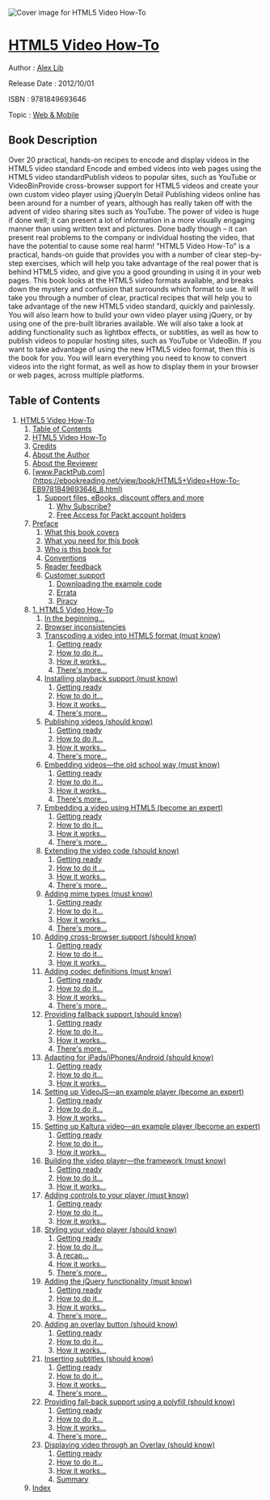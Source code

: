 ![Cover image for HTML5 Video How-To](https://imgdetail.ebookreading.net/cover/cover/web_mobile/EB9781849693646.jpg)

[HTML5 Video How-To](https://ebookreading.net/view/book/HTML5+Video+How-To-EB9781849693646_1.html "HTML5 Video How-To")
====================================================================================================================

Author : [Alex Lib](https://ebookreading.net/search/author/Alex+Lib)

Release Date : 2012/10/01

ISBN : 9781849693646

Topic : [Web & Mobile](https://ebookreading.net/search/category/web-mobile)

Book Description
-----------------

Over 20 practical, hands-on recipes to encode and display videos in the HTML5 video standard
Encode and embed videos into web pages using the HTML5 video standardPublish videos to popular sites, such as YouTube or VideoBinProvide cross-browser support for HTML5 videos and create your own custom video player using jQueryIn Detail
Publishing videos online has been around for a number of years, although has really taken off with the advent of video sharing sites such as YouTube. The power of video is huge if done well; it can present a lot of information in a more visually engaging manner than using written text and pictures. Done badly though – it can present real problems to the company or individual hosting the video, that have the potential to cause some real harm!
"HTML5 Video How-To" is a practical, hands-on guide that provides you with a number of clear step-by-step exercises, which will help you take advantage of the real power that is behind HTML5 video, and give you a good grounding in using it in your web pages.
This book looks at the HTML5 video formats available, and breaks down the mystery and confusion that surrounds which format to use. It will take you through a number of clear, practical recipes that will help you to take advantage of the new HTML5 video standard, quickly and painlessly.
You will also learn how to build your own video player using jQuery, or by using one of the pre-built libraries available. We will also take a look at adding functionality such as lightbox effects, or subtitles, as well as how to publish videos to popular hosting sites, such as YouTube or VideoBin. If you want to take advantage of using the new HTML5 video format, then this is the book for you.
You will learn everything you need to know to convert videos into the right format, as well as how to display them in your browser or web pages, across multiple platforms.
              
Table of Contents
-----------------

1. [HTML5 Video How-To](https://ebookreading.net/view/book/HTML5+Video+How-To-EB9781849693646_3.html)
    1. [Table of Contents](https://ebookreading.net/view/book/HTML5+Video+How-To-EB9781849693646_2.html)
    1. [HTML5 Video How-To](https://ebookreading.net/view/book/HTML5+Video+How-To-EB9781849693646_4.html)
    1. [Credits](https://ebookreading.net/view/book/HTML5+Video+How-To-EB9781849693646_5.html)
    1. [About the Author](https://ebookreading.net/view/book/HTML5+Video+How-To-EB9781849693646_6.html)
    1. [About the Reviewer](https://ebookreading.net/view/book/HTML5+Video+How-To-EB9781849693646_7.html)
    1. [www.PacktPub.com](https://ebookreading.net/view/book/HTML5+Video+How-To-EB9781849693646_8.html)
        1. [Support files, eBooks, discount offers and more](https://ebookreading.net/view/book/HTML5+Video+How-To-EB9781849693646_8.html#ch00lvl1sec01)
            1. [Why Subscribe?](https://ebookreading.net/view/book/HTML5+Video+How-To-EB9781849693646_8.html#ch00lvl2sec01)
            1. [Free Access for Packt account holders](https://ebookreading.net/view/book/HTML5+Video+How-To-EB9781849693646_8.html#ch00lvl2sec02)
    1. [Preface](https://ebookreading.net/view/book/HTML5+Video+How-To-EB9781849693646_9.html)
        1. [What this book covers](https://ebookreading.net/view/book/HTML5+Video+How-To-EB9781849693646_9.html#ch00lvl1sec02)
        1. [What you need for this book](https://ebookreading.net/view/book/HTML5+Video+How-To-EB9781849693646_10.html)
        1. [Who is this book for](https://ebookreading.net/view/book/HTML5+Video+How-To-EB9781849693646_11.html)
        1. [Conventions](https://ebookreading.net/view/book/HTML5+Video+How-To-EB9781849693646_12.html)
        1. [Reader feedback](https://ebookreading.net/view/book/HTML5+Video+How-To-EB9781849693646_13.html)
        1. [Customer support](https://ebookreading.net/view/book/HTML5+Video+How-To-EB9781849693646_14.html)
            1. [Downloading the example code](https://ebookreading.net/view/book/HTML5+Video+How-To-EB9781849693646_14.html#ch00lvl2sec03)
            1. [Errata](https://ebookreading.net/view/book/HTML5+Video+How-To-EB9781849693646_14.html#ch00lvl2sec04)
            1. [Piracy](https://ebookreading.net/view/book/HTML5+Video+How-To-EB9781849693646_14.html#ch00lvl2sec05)
    1. [1. HTML5 Video How-To](https://ebookreading.net/view/book/HTML5+Video+How-To-EB9781849693646_15.html)
        1. [In the beginning…](https://ebookreading.net/view/book/HTML5+Video+How-To-EB9781849693646_15.html#ch01lvl2sec06)
        1. [Browser inconsistencies](https://ebookreading.net/view/book/HTML5+Video+How-To-EB9781849693646_16.html)
        1. [Transcoding a video into HTML5 format (must know)](https://ebookreading.net/view/book/HTML5+Video+How-To-EB9781849693646_17.html)
            1. [Getting ready](https://ebookreading.net/view/book/HTML5+Video+How-To-EB9781849693646_17.html#ch01lvl2sec08)
            1. [How to do it...](https://ebookreading.net/view/book/HTML5+Video+How-To-EB9781849693646_17.html#ch01lvl2sec09)
            1. [How it works...](https://ebookreading.net/view/book/HTML5+Video+How-To-EB9781849693646_17.html#ch01lvl2sec10)
            1. [There&#39;s more...](https://ebookreading.net/view/book/HTML5+Video+How-To-EB9781849693646_17.html#ch01lvl2sec11)
        1. [Installing playback support (must know)](https://ebookreading.net/view/book/HTML5+Video+How-To-EB9781849693646_18.html)
            1. [Getting ready](https://ebookreading.net/view/book/HTML5+Video+How-To-EB9781849693646_18.html#ch01lvl2sec12)
            1. [How to do it...](https://ebookreading.net/view/book/HTML5+Video+How-To-EB9781849693646_18.html#ch01lvl2sec13)
            1. [How it works...](https://ebookreading.net/view/book/HTML5+Video+How-To-EB9781849693646_18.html#ch01lvl2sec14)
            1. [There&#39;s more...](https://ebookreading.net/view/book/HTML5+Video+How-To-EB9781849693646_18.html#ch01lvl2sec15)
        1. [Publishing videos (should know)](https://ebookreading.net/view/book/HTML5+Video+How-To-EB9781849693646_19.html)
            1. [Getting ready](https://ebookreading.net/view/book/HTML5+Video+How-To-EB9781849693646_19.html#ch01lvl2sec16)
            1. [How to do it...](https://ebookreading.net/view/book/HTML5+Video+How-To-EB9781849693646_19.html#ch01lvl2sec17)
            1. [How it works...](https://ebookreading.net/view/book/HTML5+Video+How-To-EB9781849693646_19.html#ch01lvl2sec18)
            1. [There&#39;s more...](https://ebookreading.net/view/book/HTML5+Video+How-To-EB9781849693646_19.html#ch01lvl2sec19)
        1. [Embedding videos—the old school way (must know)](https://ebookreading.net/view/book/HTML5+Video+How-To-EB9781849693646_20.html)
            1. [Getting ready](https://ebookreading.net/view/book/HTML5+Video+How-To-EB9781849693646_20.html#ch01lvl2sec20)
            1. [How to do it...](https://ebookreading.net/view/book/HTML5+Video+How-To-EB9781849693646_20.html#ch01lvl2sec21)
            1. [How it works...](https://ebookreading.net/view/book/HTML5+Video+How-To-EB9781849693646_20.html#ch01lvl2sec22)
            1. [There&#39;s more...](https://ebookreading.net/view/book/HTML5+Video+How-To-EB9781849693646_20.html#ch01lvl2sec23)
        1. [Embedding a video using HTML5 (become an expert)](https://ebookreading.net/view/book/HTML5+Video+How-To-EB9781849693646_21.html)
            1. [Getting ready](https://ebookreading.net/view/book/HTML5+Video+How-To-EB9781849693646_21.html#ch01lvl2sec24)
            1. [How to do it...](https://ebookreading.net/view/book/HTML5+Video+How-To-EB9781849693646_21.html#ch01lvl2sec25)
            1. [How it works...](https://ebookreading.net/view/book/HTML5+Video+How-To-EB9781849693646_21.html#ch01lvl2sec26)
            1. [There&#39;s more...](https://ebookreading.net/view/book/HTML5+Video+How-To-EB9781849693646_21.html#ch01lvl2sec27)
        1. [Extending the video code (should know)](https://ebookreading.net/view/book/HTML5+Video+How-To-EB9781849693646_22.html)
            1. [Getting ready](https://ebookreading.net/view/book/HTML5+Video+How-To-EB9781849693646_22.html#ch01lvl2sec28)
            1. [How to do it ...](https://ebookreading.net/view/book/HTML5+Video+How-To-EB9781849693646_22.html#ch01lvl2sec29)
            1. [How it works...](https://ebookreading.net/view/book/HTML5+Video+How-To-EB9781849693646_22.html#ch01lvl2sec30)
            1. [There&#39;s more...](https://ebookreading.net/view/book/HTML5+Video+How-To-EB9781849693646_22.html#ch01lvl2sec31)
        1. [Adding mime types (must know)](https://ebookreading.net/view/book/HTML5+Video+How-To-EB9781849693646_23.html)
            1. [Getting ready](https://ebookreading.net/view/book/HTML5+Video+How-To-EB9781849693646_23.html#ch01lvl2sec32)
            1. [How to do it...](https://ebookreading.net/view/book/HTML5+Video+How-To-EB9781849693646_23.html#ch01lvl2sec33)
            1. [How it works...](https://ebookreading.net/view/book/HTML5+Video+How-To-EB9781849693646_23.html#ch01lvl2sec34)
            1. [There&#39;s more...](https://ebookreading.net/view/book/HTML5+Video+How-To-EB9781849693646_23.html#ch01lvl2sec35)
        1. [Adding cross-browser support (should know)](https://ebookreading.net/view/book/HTML5+Video+How-To-EB9781849693646_24.html)
            1. [Getting ready](https://ebookreading.net/view/book/HTML5+Video+How-To-EB9781849693646_24.html#ch01lvl2sec36)
            1. [How to do it...](https://ebookreading.net/view/book/HTML5+Video+How-To-EB9781849693646_24.html#ch01lvl2sec37)
            1. [How it works...](https://ebookreading.net/view/book/HTML5+Video+How-To-EB9781849693646_24.html#ch01lvl2sec38)
        1. [Adding codec definitions (must know)](https://ebookreading.net/view/book/HTML5+Video+How-To-EB9781849693646_25.html)
            1. [Getting ready](https://ebookreading.net/view/book/HTML5+Video+How-To-EB9781849693646_25.html#ch01lvl2sec39)
            1. [How to do it...](https://ebookreading.net/view/book/HTML5+Video+How-To-EB9781849693646_25.html#ch01lvl2sec40)
            1. [How it works...](https://ebookreading.net/view/book/HTML5+Video+How-To-EB9781849693646_25.html#ch01lvl2sec41)
            1. [There&#39;s more...](https://ebookreading.net/view/book/HTML5+Video+How-To-EB9781849693646_25.html#ch01lvl2sec42)
        1. [Providing fallback support (should know)](https://ebookreading.net/view/book/HTML5+Video+How-To-EB9781849693646_26.html)
            1. [Getting ready](https://ebookreading.net/view/book/HTML5+Video+How-To-EB9781849693646_26.html#ch01lvl2sec43)
            1. [How to do it...](https://ebookreading.net/view/book/HTML5+Video+How-To-EB9781849693646_26.html#ch01lvl2sec44)
            1. [How it works...](https://ebookreading.net/view/book/HTML5+Video+How-To-EB9781849693646_26.html#ch01lvl2sec45)
            1. [There&#39;s more...](https://ebookreading.net/view/book/HTML5+Video+How-To-EB9781849693646_26.html#ch01lvl2sec46)
        1. [Adapting for iPads/iPhones/Android (should know)](https://ebookreading.net/view/book/HTML5+Video+How-To-EB9781849693646_27.html)
            1. [Getting ready](https://ebookreading.net/view/book/HTML5+Video+How-To-EB9781849693646_27.html#ch01lvl2sec47)
            1. [How to do it...](https://ebookreading.net/view/book/HTML5+Video+How-To-EB9781849693646_27.html#ch01lvl2sec48)
            1. [How it works...](https://ebookreading.net/view/book/HTML5+Video+How-To-EB9781849693646_27.html#ch01lvl2sec49)
        1. [Setting up VideoJS—an example player (become an expert)](https://ebookreading.net/view/book/HTML5+Video+How-To-EB9781849693646_28.html)
            1. [Getting ready](https://ebookreading.net/view/book/HTML5+Video+How-To-EB9781849693646_28.html#ch01lvl2sec50)
            1. [How to do it...](https://ebookreading.net/view/book/HTML5+Video+How-To-EB9781849693646_28.html#ch01lvl2sec51)
            1. [How it works...](https://ebookreading.net/view/book/HTML5+Video+How-To-EB9781849693646_28.html#ch01lvl2sec52)
        1. [Setting up Kaltura video—an example player (become an expert)](https://ebookreading.net/view/book/HTML5+Video+How-To-EB9781849693646_29.html)
            1. [Getting ready](https://ebookreading.net/view/book/HTML5+Video+How-To-EB9781849693646_29.html#ch01lvl2sec53)
            1. [How to do it...](https://ebookreading.net/view/book/HTML5+Video+How-To-EB9781849693646_29.html#ch01lvl2sec54)
            1. [How it works...](https://ebookreading.net/view/book/HTML5+Video+How-To-EB9781849693646_29.html#ch01lvl2sec55)
        1. [Building the video player—the framework (must know)](https://ebookreading.net/view/book/HTML5+Video+How-To-EB9781849693646_30.html)
            1. [Getting ready](https://ebookreading.net/view/book/HTML5+Video+How-To-EB9781849693646_30.html#ch01lvl2sec56)
            1. [How to do it...](https://ebookreading.net/view/book/HTML5+Video+How-To-EB9781849693646_30.html#ch01lvl2sec57)
            1. [How it works...](https://ebookreading.net/view/book/HTML5+Video+How-To-EB9781849693646_30.html#ch01lvl2sec58)
        1. [Adding controls to your player (must know)](https://ebookreading.net/view/book/HTML5+Video+How-To-EB9781849693646_31.html)
            1. [Getting ready](https://ebookreading.net/view/book/HTML5+Video+How-To-EB9781849693646_31.html#ch01lvl2sec59)
            1. [How to do it...](https://ebookreading.net/view/book/HTML5+Video+How-To-EB9781849693646_31.html#ch01lvl2sec60)
            1. [How it works...](https://ebookreading.net/view/book/HTML5+Video+How-To-EB9781849693646_31.html#ch01lvl2sec61)
        1. [Styling your video player (should know)](https://ebookreading.net/view/book/HTML5+Video+How-To-EB9781849693646_32.html)
            1. [Getting ready](https://ebookreading.net/view/book/HTML5+Video+How-To-EB9781849693646_32.html#ch01lvl2sec62)
            1. [How to do it...](https://ebookreading.net/view/book/HTML5+Video+How-To-EB9781849693646_32.html#ch01lvl2sec63)
            1. [A recap…](https://ebookreading.net/view/book/HTML5+Video+How-To-EB9781849693646_32.html#ch01lvl2sec64)
            1. [How it works...](https://ebookreading.net/view/book/HTML5+Video+How-To-EB9781849693646_32.html#ch01lvl2sec65)
            1. [There&#39;s more...](https://ebookreading.net/view/book/HTML5+Video+How-To-EB9781849693646_32.html#ch01lvl2sec66)
        1. [Adding the jQuery functionality (must know)](https://ebookreading.net/view/book/HTML5+Video+How-To-EB9781849693646_33.html)
            1. [Getting ready](https://ebookreading.net/view/book/HTML5+Video+How-To-EB9781849693646_33.html#ch01lvl2sec67)
            1. [How to do it...](https://ebookreading.net/view/book/HTML5+Video+How-To-EB9781849693646_33.html#ch01lvl2sec68)
            1. [How it works...](https://ebookreading.net/view/book/HTML5+Video+How-To-EB9781849693646_33.html#ch01lvl2sec69)
            1. [There&#39;s more...](https://ebookreading.net/view/book/HTML5+Video+How-To-EB9781849693646_33.html#ch01lvl2sec70)
        1. [Adding an overlay button (should know)](https://ebookreading.net/view/book/HTML5+Video+How-To-EB9781849693646_34.html)
            1. [Getting ready](https://ebookreading.net/view/book/HTML5+Video+How-To-EB9781849693646_34.html#ch01lvl2sec71)
            1. [How to do it...](https://ebookreading.net/view/book/HTML5+Video+How-To-EB9781849693646_34.html#ch01lvl2sec72)
            1. [How it works...](https://ebookreading.net/view/book/HTML5+Video+How-To-EB9781849693646_34.html#ch01lvl2sec73)
        1. [Inserting subtitles (should know)](https://ebookreading.net/view/book/HTML5+Video+How-To-EB9781849693646_35.html)
            1. [Getting ready](https://ebookreading.net/view/book/HTML5+Video+How-To-EB9781849693646_35.html#ch01lvl2sec74)
            1. [How to do it...](https://ebookreading.net/view/book/HTML5+Video+How-To-EB9781849693646_35.html#ch01lvl2sec75)
            1. [How it works...](https://ebookreading.net/view/book/HTML5+Video+How-To-EB9781849693646_35.html#ch01lvl2sec76)
            1. [There&#39;s more...](https://ebookreading.net/view/book/HTML5+Video+How-To-EB9781849693646_35.html#ch01lvl2sec77)
        1. [Providing fall-back support using a polyfill (should know)](https://ebookreading.net/view/book/HTML5+Video+How-To-EB9781849693646_36.html)
            1. [Getting ready](https://ebookreading.net/view/book/HTML5+Video+How-To-EB9781849693646_36.html#ch01lvl2sec78)
            1. [How to do it...](https://ebookreading.net/view/book/HTML5+Video+How-To-EB9781849693646_36.html#ch01lvl2sec79)
            1. [How it works...](https://ebookreading.net/view/book/HTML5+Video+How-To-EB9781849693646_36.html#ch01lvl2sec80)
            1. [There&#39;s more...](https://ebookreading.net/view/book/HTML5+Video+How-To-EB9781849693646_36.html#ch01lvl2sec81)
        1. [Displaying video through an Overlay (should know)](https://ebookreading.net/view/book/HTML5+Video+How-To-EB9781849693646_37.html)
            1. [Getting ready](https://ebookreading.net/view/book/HTML5+Video+How-To-EB9781849693646_37.html#ch01lvl2sec82)
            1. [How to do it...](https://ebookreading.net/view/book/HTML5+Video+How-To-EB9781849693646_37.html#ch01lvl2sec83)
            1. [How it works...](https://ebookreading.net/view/book/HTML5+Video+How-To-EB9781849693646_37.html#ch01lvl2sec84)
            1. [Summary](https://ebookreading.net/view/book/HTML5+Video+How-To-EB9781849693646_37.html#ch01lvl2sec85)
    1. [Index](https://ebookreading.net/view/book/HTML5+Video+How-To-EB9781849693646_38.html)
